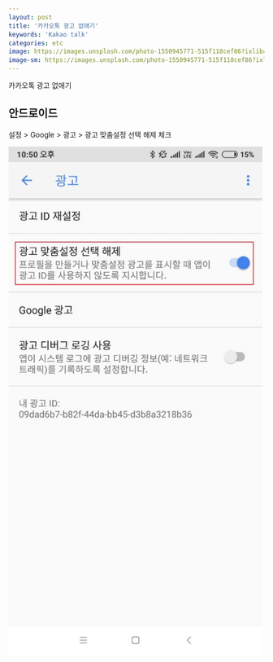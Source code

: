 ```yaml
---
layout: post
title: '카카오톡 광고 없애기'
keywords: 'Kakao talk'
categories: etc
image: https://images.unsplash.com/photo-1550945771-515f118cef86?ixlib=rb-1.2.1&q=80&fm=jpg&crop=entropy&cs=tinysrgb&w=2000&h=1200&fit=crop&ixid=eyJhcHBfaWQiOjF9
image-sm: https://images.unsplash.com/photo-1550945771-515f118cef86?ixlib=rb-1.2.1&q=80&fm=jpg&crop=entropy&cs=tinysrgb&w=500&h=300&fit=crop&ixid=eyJhcHBfaWQiOjF9
---
```


카카오톡 광고 없애기

## 안드로이드

설정 > Google > 광고 > 광고 맞춤설정 선택 해제 체크

<img src="/assets/attach/201905/kakao.jpg" style="max-width:500px">
